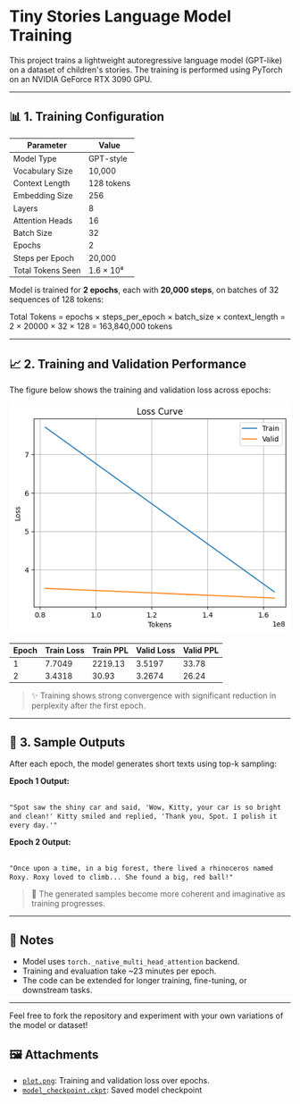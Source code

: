 
# Tiny Stories Language Model Training

This project trains a lightweight autoregressive language model (GPT-like) on a dataset of children's stories. The training is performed using PyTorch on an NVIDIA GeForce RTX 3090 GPU.

---

## 📊 1. Training Configuration

| Parameter          | Value         |
|--------------------|---------------|
| Model Type         | GPT-style     |
| Vocabulary Size    | 10,000        |
| Context Length     | 128 tokens    |
| Embedding Size     | 256           |
| Layers             | 8             |
| Attention Heads    | 16            |
| Batch Size         | 32            |
| Epochs             | 2             |
| Steps per Epoch    | 20,000        |
| Total Tokens Seen  | 1.6 × 10⁸     |

Model is trained for **2 epochs**, each with **20,000 steps**, on batches of 32 sequences of 128 tokens:



Total Tokens = epochs × steps\_per\_epoch × batch\_size × context\_length
\= 2 × 20000 × 32 × 128 = 163,840,000 tokens



---

## 📈 2. Training and Validation Performance

The figure below shows the training and validation loss across epochs:

![Loss Plot](./plot.png)

| Epoch | Train Loss | Train PPL | Valid Loss | Valid PPL |
|-------|------------|-----------|------------|-----------|
| 1     | 7.7049     | 2219.13   | 3.5197     | 33.78     |
| 2     | 3.4318     | 30.93     | 3.2674     | 26.24     |

> ✨ Training shows strong convergence with significant reduction in perplexity after the first epoch.

---

## 📄 3. Sample Outputs

After each epoch, the model generates short texts using top-k sampling:

**Epoch 1 Output:**
```

"Spot saw the shiny car and said, 'Wow, Kitty, your car is so bright and clean!' Kitty smiled and replied, 'Thank you, Spot. I polish it every day.'"

```

**Epoch 2 Output:**
```

"Once upon a time, in a big forest, there lived a rhinoceros named Roxy. Roxy loved to climb... She found a big, red ball!"

```

> 🐣 The generated samples become more coherent and imaginative as training progresses.

---

## 📌 Notes

- Model uses `torch._native_multi_head_attention` backend.
- Training and evaluation take ~23 minutes per epoch.
- The code can be extended for longer training, fine-tuning, or downstream tasks.

---

Feel free to fork the repository and experiment with your own variations of the model or dataset!

## 🖼 Attachments

- [`plot.png`](./plot.png): Training and validation loss over epochs.
- [`model_checkpoint.ckpt`](./model_checkpoint.zip): Saved model checkpoint
```
